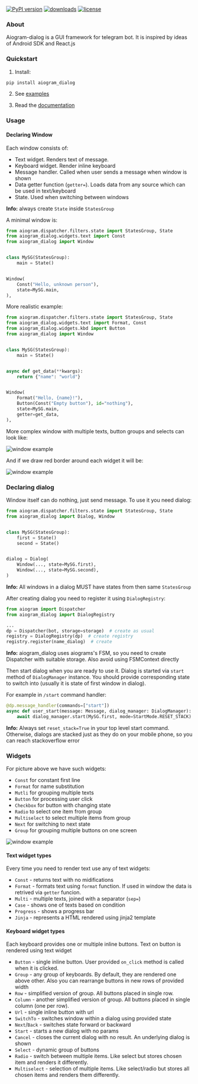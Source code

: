 
[![PyPI version](https://badge.fury.io/py/aiogram-dialog.svg)](https://badge.fury.io/py/aiogram-dialog)
[![downloads](https://img.shields.io/pypi/dm/aiogram_dialog.svg)](https://pypistats.org/packages/aiogram_dialog)
[![license](https://img.shields.io/github/license/Tishka17/aiogram_dialog.svg)](https://github.com/Tishka17/aiogram_dialog/blob/master/LICENSE)

### About

Aiogram-dialog is a GUI framework for telegram bot. It is inspired by ideas of Android SDK and React.js

### Quickstart

1. Install:

```bash
pip install aiogram_dialog
```

2. See [examples](example)

3. Read the [documentation](https://aiogram_dialog.readthedocs.org)

### Usage

#### Declaring Window

Each window consists of:

* Text widget. Renders text of message.
* Keyboard widget. Render inline keyboard
* Message handler. Called when user sends a message when window is shown
* Data getter function (`getter=`). Loads data from any source which can be used in text/keyboard
* State. Used when switching between windows

**Info:** always create `State` inside `StatesGroup`

A minimal window is:

```python
from aiogram.dispatcher.filters.state import StatesGroup, State
from aiogram_dialog.widgets.text import Const
from aiogram_dialog import Window


class MySG(StatesGroup):
    main = State()


Window(
    Const("Hello, unknown person"),
    state=MySG.main,
),
```

More realistic example:

```python
from aiogram.dispatcher.filters.state import StatesGroup, State
from aiogram_dialog.widgets.text import Format, Const
from aiogram_dialog.widgets.kbd import Button
from aiogram_dialog import Window


class MySG(StatesGroup):
    main = State()


async def get_data(**kwargs):
    return {"name": "world"}


Window(
    Format("Hello, {name}!"),
    Button(Const("Empty button"), id="nothing"),
    state=MySG.main,
    getter=get_data,
),
```

More complex window with multiple texts, button groups and selects can look like:

![window example](docs/resources/window_example.png)

And if we draw red border around each widget it will be:

![window example](docs/resources/layout_example.png)

### Declaring dialog

Window itself can do nothing, just send message. To use it you need dialog:

```python
from aiogram.dispatcher.filters.state import StatesGroup, State
from aiogram_dialog import Dialog, Window


class MySG(StatesGroup):
    first = State()
    second = State()


dialog = Dialog(
    Window(..., state=MySG.first),
    Window(..., state=MySG.second),
)
```

**Info:** All windows in a dialog MUST have states from then same `StatesGroup`

After creating dialog you need to register it using `DialogRegistry`:

```python
from aiogram import Dispatcher
from aiogram_dialog import DialogRegistry

...
dp = Dispatcher(bot, storage=storage)  # create as usual
registry = DialogRegistry(dp)  # create registry
registry.register(name_dialog)  # create
```

**Info:** aiogram_dialog uses aiograms's FSM, so you need to create Dispatcher with suitable storage. Also avoid using
FSMContext directly

Then start dialog when you are ready to use it. Dialog is started via `start` method of `DialogManager` instance. You
should provide corresponding state to switch into (usually it is state of first window in dialog).

For example in `/start` command handler:

```python
@dp.message_handler(commands=["start"])
async def user_start(message: Message, dialog_manager: DialogManager):
    await dialog_manager.start(MySG.first, mode=StartMode.RESET_STACK)
```

**Info:** Always set `reset_stack=True` in your top level start command. Otherwise, dialogs are stacked just as they do
on your mobile phone, so you can reach stackoverflow error

### Widgets

For picture above we have such widgets:

* `Const` for constant first line
* `Format` for name substitution
* `Mutli` for grouping multiple texts
* `Button` for processing user click
* `Checkbox` for button with changing state
* `Radio` to select one item from group
* `Multiselect` to select multiple items from group
* `Next` for switching to next state
* `Group` for grouping multiple buttons on one screen
 
![window example](docs/resources/layout_example.png)

#### Text widget types

Every time you need to render text use any of text widgets:

* `Const` - returns text with no midifications
* `Format` - formats text using `format` function. If used in window the data is retrived via `getter` funcion.
* `Multi` - multiple texts, joined with a separator (`sep=`)
* `Case` - shows one of texts based on condition
* `Progress` - shows a progress bar
* `Jinja` - represents a HTML rendered using jinja2 template

#### Keyboard widget types

Each keyboard provides one or multiple inline buttons. Text on button is rendered using text widget

* `Button` - single inline button. User provided `on_click` method is called when it is clicked.
* `Group` - any group of keyboards. By default, they are rendered one above other. Also you can rearrange buttons in new rows of provided width
* `Row` - simplified version of group. All buttons placed in single row. 
* `Column` - another simplified version of group. All buttons placed in single column (one per row). 
* `Url` - single inline button with url
* `SwitchTo` - switches window within a dialog using provided state
* `Next`/`Back` - switches state forward or backward
* `Start` - starts a new dialog with no params
* `Cancel` - closes the current dialog with no result. An underlying dialog is shown
* `Select` - dynamic group of buttons
* `Radio` - switch between multiple items. Like select but stores chosen item and renders it differently.   
* `Multiselect` - selection of multiple items. Like select/radio but stores all chosen items and renders them differently.   
